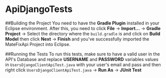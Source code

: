 # ApiDjangoTests
##Building the Project
You need to have the <b>Gradle Plugin</b> installed in your Eclipse environment. After this, you need to click <b>File</b> -> <b>Import...</b> -> <b>Gradle Project</b> -> Select the directory where the `build.gradle` is and click on <b>Build Model</b> then click <b>Next</b> -> <b>Finish</b> and you've successfully imported the MateFixApi Project into Eclipse.

##Running the Tests
To run this tests, make sure to have a valid user in the API's Database and replace <b>USERNAME</b> and <b>PASSWORD</b> variables values in `UsersDjangoClientApiTest.java` with your user's email and pass and then right click `UsersDjangoClientApiTest.java` -> <b>Run As</b> -> <b>JUnit Test</b>
